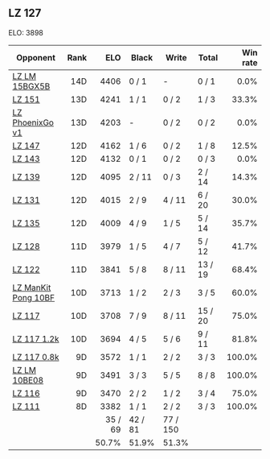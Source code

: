 ## LZ 127 ##

ELO: 3898

Opponent | Rank | ELO | Black | Write | Total | Win rate
---------|-----:|----:|-------|-------|-------|-------:
[LZ LM 15BGX5B](LZ%20LM%2015BGX5B.md) | 14D | 4406 | 0 / 1 | - | 0 / 1 | 0.0%
[LZ 151](LZ%20151.md) | 13D | 4241 | 1 / 1 | 0 / 2 | 1 / 3 | 33.3%
[LZ PhoenixGo v1](LZ%20PhoenixGo%20v1.md) | 13D | 4203 | - | 0 / 2 | 0 / 2 | 0.0%
[LZ 147](LZ%20147.md) | 12D | 4162 | 1 / 6 | 0 / 2 | 1 / 8 | 12.5%
[LZ 143](LZ%20143.md) | 12D | 4132 | 0 / 1 | 0 / 2 | 0 / 3 | 0.0%
[LZ 139](LZ%20139.md) | 12D | 4095 | 2 / 11 | 0 / 3 | 2 / 14 | 14.3%
[LZ 131](LZ%20131.md) | 12D | 4015 | 2 / 9 | 4 / 11 | 6 / 20 | 30.0%
[LZ 135](LZ%20135.md) | 12D | 4009 | 4 / 9 | 1 / 5 | 5 / 14 | 35.7%
[LZ 128](LZ%20128.md) | 11D | 3979 | 1 / 5 | 4 / 7 | 5 / 12 | 41.7%
[LZ 122](LZ%20122.md) | 11D | 3841 | 5 / 8 | 8 / 11 | 13 / 19 | 68.4%
[LZ ManKit Pong 10BF](LZ%20ManKit%20Pong%2010BF.md) | 10D | 3713 | 1 / 2 | 2 / 3 | 3 / 5 | 60.0%
[LZ 117](LZ%20117.md) | 10D | 3708 | 7 / 9 | 8 / 11 | 15 / 20 | 75.0%
[LZ 117 1.2k](LZ%20117%201.2k.md) | 10D | 3694 | 4 / 5 | 5 / 6 | 9 / 11 | 81.8%
[LZ 117 0.8k](LZ%20117%200.8k.md) | 9D | 3572 | 1 / 1 | 2 / 2 | 3 / 3 | 100.0%
[LZ LM 10BE08](LZ%20LM%2010BE08.md) | 9D | 3491 | 3 / 3 | 5 / 5 | 8 / 8 | 100.0%
[LZ 116](LZ%20116.md) | 9D | 3470 | 2 / 2 | 1 / 2 | 3 / 4 | 75.0%
[LZ 111](LZ%20111.md) | 8D | 3382 | 1 / 1 | 2 / 2 | 3 / 3 | 100.0%
 | | | 35 / 69 | 42 / 81 | 77 / 150 | 
 | | | 50.7% | 51.9% | 51.3% | 
